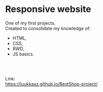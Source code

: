 # Responsive website


One of my first projects. <br>
Created to consolidate my knowledge of:
- HTML, 
- CSS,
- RWD, 
- JS basics.
<br>
<br>

Link: <br>
https://luukkasz.github.io/BestShop-project/